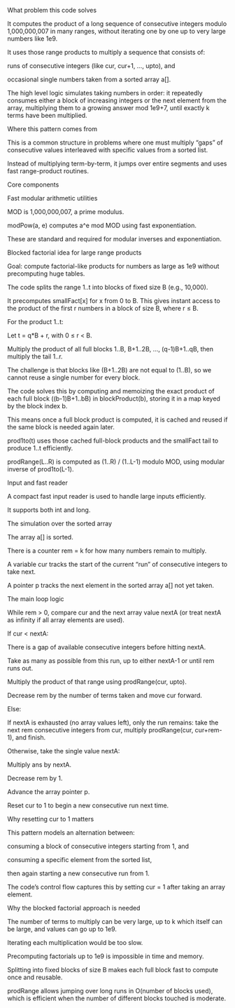 What problem this code solves

It computes the product of a long sequence of consecutive integers modulo 1,000,000,007 in many ranges, without iterating one by one up to very large numbers like 1e9.

It uses those range products to multiply a sequence that consists of:

runs of consecutive integers (like cur, cur+1, …, upto), and

occasional single numbers taken from a sorted array a[].

The high level logic simulates taking numbers in order: it repeatedly consumes either a block of increasing integers or the next element from the array, multiplying them to a growing answer mod 1e9+7, until exactly k terms have been multiplied.

Where this pattern comes from

This is a common structure in problems where one must multiply “gaps” of consecutive values interleaved with specific values from a sorted list.

Instead of multiplying term-by-term, it jumps over entire segments and uses fast range-product routines.

Core components

Fast modular arithmetic utilities

MOD is 1,000,000,007, a prime modulus.

modPow(a, e) computes a^e mod MOD using fast exponentiation.

These are standard and required for modular inverses and exponentiation.

Blocked factorial idea for large range products

Goal: compute factorial-like products for numbers as large as 1e9 without precomputing huge tables.

The code splits the range 1..t into blocks of fixed size B (e.g., 10,000).

It precomputes smallFact[x] for x from 0 to B. This gives instant access to the product of the first r numbers in a block of size B, where r ≤ B.

For the product 1..t:

Let t = q*B + r, with 0 ≤ r < B.

Multiply the product of all full blocks 1..B, B+1..2B, …, (q-1)B+1..qB, then multiply the tail 1..r.

The challenge is that blocks like (B+1..2B) are not equal to (1..B), so we cannot reuse a single number for every block.

The code solves this by computing and memoizing the exact product of each full block ((b-1)B+1..bB) in blockProduct(b), storing it in a map keyed by the block index b.

This means once a full block product is computed, it is cached and reused if the same block is needed again later.

prod1to(t) uses those cached full-block products and the smallFact tail to produce 1..t efficiently.

prodRange(L..R) is computed as (1..R) / (1..L-1) modulo MOD, using modular inverse of prod1to(L-1).

Input and fast reader

A compact fast input reader is used to handle large inputs efficiently.

It supports both int and long.

The simulation over the sorted array

The array a[] is sorted.

There is a counter rem = k for how many numbers remain to multiply.

A variable cur tracks the start of the current “run” of consecutive integers to take next.

A pointer p tracks the next element in the sorted array a[] not yet taken.

The main loop logic

While rem > 0, compare cur and the next array value nextA (or treat nextA as infinity if all array elements are used).

If cur < nextA:

There is a gap of available consecutive integers before hitting nextA.

Take as many as possible from this run, up to either nextA-1 or until rem runs out.

Multiply the product of that range using prodRange(cur, upto).

Decrease rem by the number of terms taken and move cur forward.

Else:

If nextA is exhausted (no array values left), only the run remains: take the next rem consecutive integers from cur, multiply prodRange(cur, cur+rem-1), and finish.

Otherwise, take the single value nextA:

Multiply ans by nextA.

Decrease rem by 1.

Advance the array pointer p.

Reset cur to 1 to begin a new consecutive run next time.

Why resetting cur to 1 matters

This pattern models an alternation between:

consuming a block of consecutive integers starting from 1, and

consuming a specific element from the sorted list,

then again starting a new consecutive run from 1.

The code’s control flow captures this by setting cur = 1 after taking an array element.

Why the blocked factorial approach is needed

The number of terms to multiply can be very large, up to k which itself can be large, and values can go up to 1e9.

Iterating each multiplication would be too slow.

Precomputing factorials up to 1e9 is impossible in time and memory.

Splitting into fixed blocks of size B makes each full block fast to compute once and reusable.

prodRange allows jumping over long runs in O(number of blocks used), which is efficient when the number of different blocks touched is moderate.